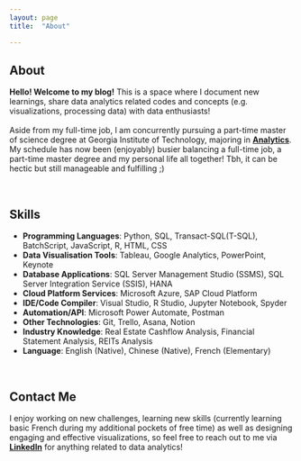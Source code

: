 ```yaml
---
layout: page
title:  "About"

---
```


## About
**Hello! Welcome to my blog!** This is a space where I document new learnings, share data analytics related codes and concepts (e.g. visualizations, processing data) with data enthusiasts! 
<br><br> 
Aside from my full-time job, I am concurrently pursuing a part-time master of science degree at Georgia Institute of Technology, majoring in **[Analytics][Analytics]**. My schedule has now been (enjoyably) busier balancing a full-time job, a part-time master degree and my personal life all together! Tbh, it can be hectic but still manageable and fulfilling ;)  

<br>

## Skills

+ **Programming Languages**: Python, SQL, Transact-SQL(T-SQL), BatchScript, JavaScript, R, HTML, CSS
+ **Data Visualisation Tools**: Tableau, Google Analytics, PowerPoint, Keynote
+ **Database Applications**:  SQL Server Management Studio (SSMS), SQL Server Integration Service (SSIS), HANA
+ **Cloud Platform Services**: Microsoft Azure, SAP Cloud Platform
+ **IDE/Code Compiler**:     Visual Studio, R Studio, Jupyter Notebook, Spyder
+ **Automation/API**:        Microsoft Power Automate, Postman
+ **Other Technologies**:    Git, Trello, Asana, Notion 
+ **Industry Knowledge**:    Real Estate Cashflow Analysis, Financial Statement Analysis, REITs Analysis
+ **Language**:              English (Native), Chinese (Native), French (Elementary)

<br>

## Contact Me
I enjoy working on new challenges, learning new skills (currently learning basic French during my additional pockets of free time) as well as designing engaging and effective visualizations, so feel free to reach out to me via **[LinkedIn][Linkedin]** for anything related to data analytics! 

<br>
<br>


[Linkedin]: https://www.linkedin.com/in/jamieluqh
[Analytics]: https://pe.gatech.edu/degrees/analytics/curriculum

